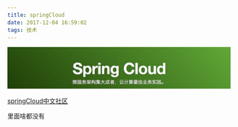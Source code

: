```yaml
---
title: springCloud
date: 2017-12-04 16:59:02
tags: 技术
---
```


![898D7975-4A68-4134-90EE-4C672DC0880F](springCloud/898D7975-4A68-4134-90EE-4C672DC0880F.png)

[springCloud中文社区](https://springcloud.cc/spring-cloud-dalston.html
)

<!--more-->

里面啥都没有

